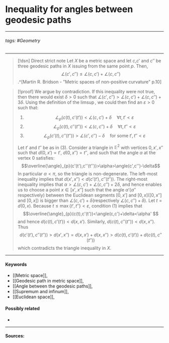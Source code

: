 # Inequality for angles between geodesic paths
***
###### tags: #Geometry 
***
>[!dsn] Direct strict note
>Let $X$ be a metric space and let $c$,$c'$ and $c''$ be three geodesic paths in $X$ issuing from the same point $p$. Then,
>$$\angle(c',c'')\le\angle(c,c')+\angle(c,c'')$$
>.^[Martin R. Bridson - "Metric spaces of non-positive curvature" p.10]

>[!proof]
>We argue by contradiction. If this inequality were not true, then there would exist $\delta>0$ such that $\angle(c',c'')>\angle(c,c')+\angle(c,c'')+3\delta$. Using the definition of the $\limsup$, we could then find an $\varepsilon>0$ such that:
>1. $$\angle_{p}(c(t),c'(t'))<\angle(c,c')+\delta\quad\forall t,t'<\varepsilon$$
>2. $$\angle_{p}(c(t),c''(t''))<\angle(c,c'')+\delta\quad\forall t,t''<\varepsilon$$
>3. $$\angle_{p}(c'(t),c''(t''))>\angle(c',c'')-\delta\quad\text{for some}\;t',t''<\varepsilon$$
>
>Let $t'$ and $t''$ be as in $(3)$. Consider a triangle in $\mathbb{E}^{2}$ with vertices $0,x',x''$ such that $d(0,x')=t'$, $d(0,x'')=t''$, and such that the angle $\alpha$ at the vertex $0$ satisfies:
>$$\overline{\angle}_{p}(c'(t'),c''(t''))>\alpha>\angle(c',c'')-\delta$$
>In particular $\alpha<\pi$, so the triangle is non-degenerate. The left-most inequality implies that $d(x',x'')<d(c'(t'),c''(t''))$. The right-most inequality implies that $\alpha>\angle(c,c')+\angle(c,c'')+2\delta$, and hence enables us to choose a point $x\in[x',x'']$ such that the angle $\alpha'$($\alpha''$ respectively) between the Euclidean segments $[0,x']$ and $[0,x]$($[0,x'']$ and $[0,x]$) is bigger than $\angle(c,c')+\delta$(respectively $\angle(c,c'')+\delta$).
>Let $t=d(0,x)$. Because $t\le\max\{t',t''\}<\varepsilon$, condition $(1)$ implies that
>$$\overline{\angle}_{p}(c(t),c'(t'))<\angle(c,c')+\delta<\alpha' $$
>and hence $d(c(t),c'(t'))<d(x,x')$. Similarly, $d(c(t),c''(t''))<d(x,x'')$. Thus 
>$$d(c'(t'),c''(t''))>d(x',x'')=d(x,x')+d(x,x'')>d(c(t),c'(t'))+d(c(t),c''(t''))$$
>which contradicts the triangle inequality in $X$.
***
#### Keywords
- [[Metric space]],
- [[Geodesic path in metric space]],
- [[Angle between the geodesic paths]],
- [[Supremum and infinum]],
- [[Euclidean space]],
#### Possibly related
- 
***
#### Sources: